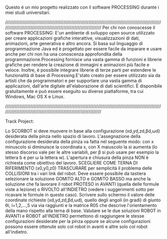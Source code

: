 Questo é un mio progetto realizzato con il software PROCESSING durante i miei studi universitari.

////////////////////////////////////////////////////////////////////////////////////////////////////////////////////////////////////////////////////////////////
Per chi non conoscesse il software PROCESSING:
E'un ambiente di sviluppo open source utilizzato per creare applicazioni grafiche interattive, visualizzazioni di dati, animazioni, arte generativa e altro ancora. Si basa sul linguaggio di programmazione Java ed è progettato per essere facile da imparare e usare anche per chi non ha una conoscenza approfondita della programmazione.Processing fornisce una vasta gamma di funzioni e librerie grafiche per rendere la creazione di immagini e animazioni più facile e veloce. Inoltre, è possibile integrare librerie di terze parti per estendere le funzionalità di base di Processing.E'stato creato per essere utilizzato sia da artisti che da programmatori e per supportare una vasta gamma di applicazioni, dall'arte digitale all'elaborazione di dati scientifici. È disponibile gratuitamente e può essere eseguito su diverse piattaforme, tra cui Windows, Mac OS X e Linux.

////////////////////////////////////////////////////////////////////////////////////////////////////////////////////////////////////////////////////////////////

Track Project:

Lo SCORBOT si deve muovere in base alla configurazione (xd,yd,zd,βd,ωd) desiderata della pinza nello spazio di lavoro. 
L'assegnazione della configurazione desiderata della pinza va fatta nel seguente modo: con x minuscolo si diminuisce la coordinata x, con X maiuscolo la si aumenta (lo stesso discorso vale per le altre variabili, per β si può usare per esempio la lettera b e per ω la lettera w).
L'apertura e chiusura della pinza NON è richiesta come obiettivo del lavoro. 
SCEGLIERE COME TERNA DI RIFERIMENTO (x0,y0,z0)
TRASCURARE per semplicità il problema delle COLLISIONI tra i vari link del robot.
Deve essere possibile da tastiera selezionare la soluzione GOMITO ALTO e GOMITO BASSO ma anche la soluzione che fa lavorare il robot PROTESO in AVANTI (quella delle formule viste a lezione) o RIVOLTO all'INDIETRO (vedere i suggerimenti sotto per ricavare le formule in questo caso).
Scrivere sullo schermo il valore delle coordinate richieste (xd,yd,zd,βd,ωd), quello degli angoli (in gradi) di giunto θi, i=1,2,...,5 via via raggiunti e la matrice R05 che descrive l'orientamento della mano rispetto alla terna di base.
Valutare se le due soluzioni ROBOT in AVANTI e ROBOT all'INDIETRO permettono di raggiungere le stesse configurazioni desiderate per la pinza oppure se alcune configurazioni possono essere ottenute solo col robot in avanti e altre solo col robot all'indietro.
